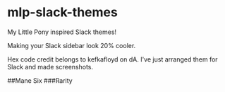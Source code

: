 # mlp-slack-themes
My Little Pony inspired Slack themes!

Making your Slack sidebar look 20% cooler.

Hex code credit belongs to kefkafloyd on dA. I've just arranged them for Slack and made screenshots.

##Mane Six
###Rarity
